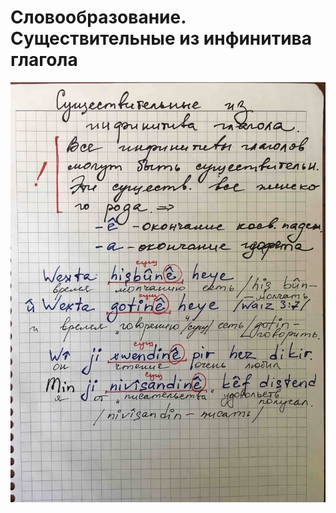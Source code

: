# Словообразование. Существительные из инфинитива глагола

![Словообразование. Существительные из инфинитива глагола](../assets/Словообразование-Существительные-из-инфинитива-глагола.jpg)